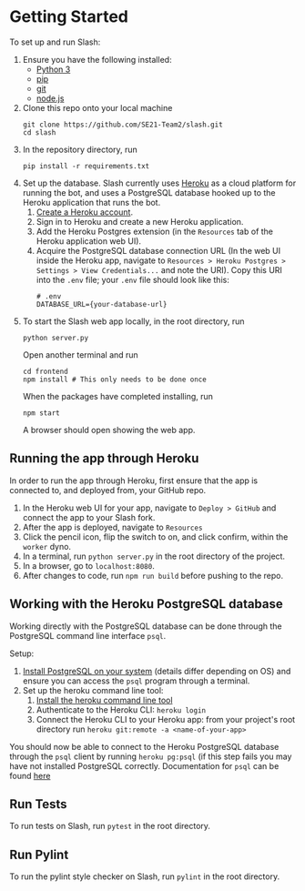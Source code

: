 # Getting Started
To set up and run Slash:
1. Ensure you have the following installed:
    * [Python 3](https://www.python.org/downloads/) 
    * [pip](https://pip.pypa.io/en/stable/installation/)
    * [git](https://git-scm.com/)
    * [node.js](https://nodejs.org/en/download/)
2. Clone this repo onto your local machine
    ```
    git clone https://github.com/SE21-Team2/slash.git
    cd slash
    ```
3. In the repository directory, run
    ```
    pip install -r requirements.txt
    ```
4. Set up the database. Slash currently uses [Heroku](https://www.heroku.com/) as a cloud platform for running the bot, and uses a PostgreSQL database hooked up to the Heroku application that runs the bot.
   1. [Create a Heroku account](https://signup.heroku.com/login).
   2. Sign in to Heroku and create a new Heroku application.
   3. Add the Heroku Postgres extension (in the `Resources` tab of the Heroku application web UI).
   4. Acquire the PostgreSQL database connection URL (In the web UI inside the Heroku app, navigate to `Resources > Heroku Postgres > Settings > View Credentials...` and note the URI). Copy this URI into the `.env` file; your `.env` file should look like this: 
      ```
      # .env
      DATABASE_URL={your-database-url}
      ```
5. To start the Slash web app locally, in the root directory, run
    ```
    python server.py
    ```
   Open another terminal and run
    ```
    cd frontend
    npm install # This only needs to be done once
    ```
   When the packages have completed installing, run
    ```
    npm start
    ```
   A browser should open showing the web app.

## Running the app through Heroku

In order to run the app through Heroku, first ensure that the app is connected to, and deployed from, your GitHub repo. 
1. In the Heroku web UI for your app, navigate to `Deploy > GitHub` and connect the app to your Slash fork. 
2. After the app is deployed, navigate to `Resources`
3. Click the pencil icon, flip the switch to on, and click confirm, within the `worker` dyno.
4. In a terminal, run `python server.py` in the root directory of the project.
5. In a browser, go to `localhost:8080`.
6. After changes to code, run `npm run build` before pushing to the repo.

## Working with the Heroku PostgreSQL database
Working directly with the PostgreSQL database can be done through the PostgreSQL command line interface `psql`.

Setup:
1. [Install PostgreSQL on your system](https://www.postgresql.org/download/) (details differ depending on OS) and ensure you can access the `psql` program through a terminal.
2. Set up the heroku command line tool:
   1. [Install the heroku command line tool](https://devcenter.heroku.com/articles/heroku-cli)
   2. Authenticate to the Heroku CLI: `heroku login`
   3. Connect the Heroku CLI to your Heroku app: from your project's root directory run `heroku git:remote -a <name-of-your-app>`

You should now be able to connect to the Heroku PostgreSQL database through the `psql` client by running `heroku pg:psql` (if this step fails you may have not installed PostgreSQL correctly. Documentation for `psql` can be found [here](https://www.postgresql.org/docs/13/app-psql.html)

## Run Tests
To run tests on Slash, run `pytest` in the root directory.

## Run Pylint
To run the pylint style checker on Slash, run `pylint` in the root directory.